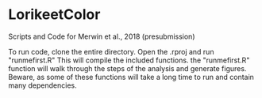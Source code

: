# LorikeetColor
Scripts and Code for Merwin et al., 2018 (presubmission)

To run code, clone the entire directory. Open the .rproj and run "runmefirst.R" This will compile the included functions. 
the "runmefirst.R" function will walk through the steps of the analysis and generate figures. Beware, as some of these functions will take a long time to run and contain many dependencies. 
